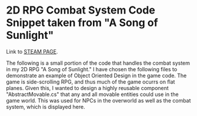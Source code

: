 # 2D RPG Combat System Code Snippet taken from "A Song of Sunlight"

Link to [STEAM PAGE](https://store.steampowered.com/app/2263250/A_Song_Of_Sunlight/?curator_clanid=42575477).

The following is a small portion of the code that handles the combat system in my 2D RPG "A Song of Sunlight." I have chosen the following files to demonstrate 
an example of Object Oriented Design in the game code. The game is side-scrolling RPG, and thus much of the game ocurrs on flat planes. Given this, I wanted to 
design a highly reusable component "AbstractMovable.cs" that any and all movable entities could use in the game world. This was used for NPCs in the overworld 
as well as the combat system, which is displayed here. 
